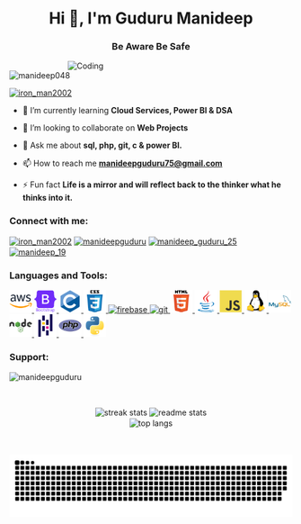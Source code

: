 


<h1 align="center">Hi 👋, I'm Guduru Manideep</h1>
<h3 align="center">Be Aware Be Safe</h3>
<img align="right" alt="Coding" width="400" src="https://media.tenor.com/rePDfDWO3XoAAAAd/hacking.gif">

<p align="left"> <img src="https://komarev.com/ghpvc/?username=manideep048&label=Profile%20views&color=0e75b6&style=flat" alt="manideep048" /> </p>

<p align="left"> <a href="https://twitter.com/iron_man2002" target="blank"><img src="https://img.shields.io/twitter/follow/iron_man2002?logo=twitter&style=for-the-badge" alt="iron_man2002" /></a> </p>

- 🌱 I’m currently learning **Cloud Services, Power BI & DSA**

- 👯 I’m looking to collaborate on **Web Projects**

- 💬 Ask me about **sql, php, git, c & power BI.**

- 📫 How to reach me **manideepguduru75@gmail.com**

- ⚡ Fun fact **Life is a mirror and will reflect back to the thinker what he thinks into it.**

<h3 align="left">Connect with me:</h3>
<p align="left">
<a href="https://twitter.com/iron_man2002" target="blank"><img align="center" src="https://raw.githubusercontent.com/rahuldkjain/github-profile-readme-generator/master/src/images/icons/Social/twitter.svg" alt="iron_man2002" height="30" width="40" /></a>
<a href="https://linkedin.com/in/manideepguduru" target="blank"><img align="center" src="https://raw.githubusercontent.com/rahuldkjain/github-profile-readme-generator/master/src/images/icons/Social/linked-in-alt.svg" alt="manideepguduru" height="30" width="40" /></a>
<a href="https://instagram.com/manideep_guduru_25" target="blank"><img align="center" src="https://raw.githubusercontent.com/rahuldkjain/github-profile-readme-generator/master/src/images/icons/Social/instagram.svg" alt="manideep_guduru_25" height="30" width="40" /></a>
<a href="https://www.codechef.com/users/manideep_19" target="blank"><img align="center" src="https://cdn.jsdelivr.net/npm/simple-icons@3.1.0/icons/codechef.svg" alt="manideep_19" height="30" width="40" /></a>
</p>

<h3 align="left">Languages and Tools:</h3>
<p align="left"> <a href="https://aws.amazon.com" target="_blank" rel="noreferrer"> <img src="https://raw.githubusercontent.com/devicons/devicon/master/icons/amazonwebservices/amazonwebservices-original-wordmark.svg" alt="aws" width="40" height="40"/> </a> <a href="https://getbootstrap.com" target="_blank" rel="noreferrer"> <img src="https://raw.githubusercontent.com/devicons/devicon/master/icons/bootstrap/bootstrap-plain-wordmark.svg" alt="bootstrap" width="40" height="40"/> </a> <a href="https://www.cprogramming.com/" target="_blank" rel="noreferrer"> <img src="https://raw.githubusercontent.com/devicons/devicon/master/icons/c/c-original.svg" alt="c" width="40" height="40"/> </a> <a href="https://www.w3schools.com/css/" target="_blank" rel="noreferrer"> <img src="https://raw.githubusercontent.com/devicons/devicon/master/icons/css3/css3-original-wordmark.svg" alt="css3" width="40" height="40"/> </a> <a href="https://firebase.google.com/" target="_blank" rel="noreferrer"> <img src="https://www.vectorlogo.zone/logos/firebase/firebase-icon.svg" alt="firebase" width="40" height="40"/> </a> <a href="https://git-scm.com/" target="_blank" rel="noreferrer"> <img src="https://www.vectorlogo.zone/logos/git-scm/git-scm-icon.svg" alt="git" width="40" height="40"/> </a> <a href="https://www.w3.org/html/" target="_blank" rel="noreferrer"> <img src="https://raw.githubusercontent.com/devicons/devicon/master/icons/html5/html5-original-wordmark.svg" alt="html5" width="40" height="40"/> </a> <a href="https://www.java.com" target="_blank" rel="noreferrer"> <img src="https://raw.githubusercontent.com/devicons/devicon/master/icons/java/java-original.svg" alt="java" width="40" height="40"/> </a> <a href="https://developer.mozilla.org/en-US/docs/Web/JavaScript" target="_blank" rel="noreferrer"> <img src="https://raw.githubusercontent.com/devicons/devicon/master/icons/javascript/javascript-original.svg" alt="javascript" width="40" height="40"/> </a> <a href="https://www.linux.org/" target="_blank" rel="noreferrer"> <img src="https://raw.githubusercontent.com/devicons/devicon/master/icons/linux/linux-original.svg" alt="linux" width="40" height="40"/> </a> <a href="https://www.mysql.com/" target="_blank" rel="noreferrer"> <img src="https://raw.githubusercontent.com/devicons/devicon/master/icons/mysql/mysql-original-wordmark.svg" alt="mysql" width="40" height="40"/> </a> <a href="https://nodejs.org" target="_blank" rel="noreferrer"> <img src="https://raw.githubusercontent.com/devicons/devicon/master/icons/nodejs/nodejs-original-wordmark.svg" alt="nodejs" width="40" height="40"/> </a> <a href="https://pandas.pydata.org/" target="_blank" rel="noreferrer"> <img src="https://raw.githubusercontent.com/devicons/devicon/2ae2a900d2f041da66e950e4d48052658d850630/icons/pandas/pandas-original.svg" alt="pandas" width="40" height="40"/> </a> <a href="https://www.php.net" target="_blank" rel="noreferrer"> <img src="https://raw.githubusercontent.com/devicons/devicon/master/icons/php/php-original.svg" alt="php" width="40" height="40"/> </a> <a href="https://www.python.org" target="_blank" rel="noreferrer"> <img src="https://raw.githubusercontent.com/devicons/devicon/master/icons/python/python-original.svg" alt="python" width="40" height="40"/> </a> </p>

<h3 align="left">Support:</h3>
<p><a href="https://www.buymeacoffee.com/manideepguduru"> <img align="left" src="https://cdn.buymeacoffee.com/buttons/v2/default-yellow.png" height="50" width="210" alt="manideepguduru" /></a></p><br><be>


<h2></h2>
<br>
<div align="center">
  <img width=390 src="https://github-readme-streak-stats.herokuapp.com/?user=manideep048&count_private=true&theme=react&border_radius=10" alt="streak stats"/>
  <img width=390 src="https://github-readme-stats.vercel.app/api?username=manideep048&count_private=true&show_icons=true&theme=react&rank_icon=github&border_radius=10" alt="readme stats" />
  <br/>
 <img width=325 align="center" src="https://github-readme-stats.vercel.app/api/top-langs/?username=manideep048&hide=html&langs_count=8&layout=compact&theme=react&border_radius=10&size_weight=0.5&count_weight=0.5&exclude_repo=github-readme-stats" alt="top langs" />

</div>
<br/><br/>


![Snake animation](https://raw.githubusercontent.com/manideep048/manideep048/output/github-contribution-grid-snake-dark.svg)

